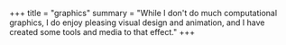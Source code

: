 +++
title = "graphics"
summary = "While I don't do much computational graphics, I do enjoy pleasing visual design and animation, and I have created some tools and media to that effect."
+++
